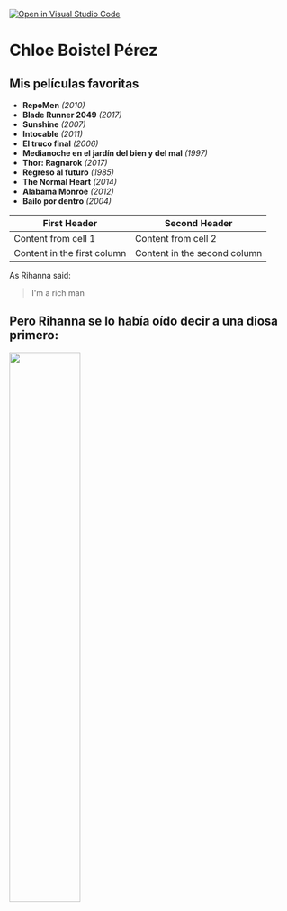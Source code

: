 [![Open in Visual Studio Code](https://classroom.github.com/assets/open-in-vscode-f059dc9a6f8d3a56e377f745f24479a46679e63a5d9fe6f495e02850cd0d8118.svg)](https://classroom.github.com/online_ide?assignment_repo_id=6129499&assignment_repo_type=AssignmentRepo)

# Chloe Boistel Pérez
## Mis películas favoritas

* **RepoMen** *(2010)*
* **Blade Runner 2049** *(2017)*
* **Sunshine** *(2007)*
* **Intocable** *(2011)*
* **El truco final** *(2006)*
* **Medianoche en el jardín del bien y del mal** *(1997)*
* **Thor: Ragnarok** *(2017)*
* **Regreso al futuro** *(1985)*
* **The Normal Heart** *(2014)*
* **Alabama Monroe** *(2012)*
* **Bailo por dentro** *(2004)*

First Header | Second Header
------------ | -------------
Content from cell 1 | Content from cell 2
Content in the first column | Content in the second column



As Rihanna said:
> I'm a rich man

## Pero Rihanna se lo había oído decir a una diosa primero:
<img
     width="50%"
     src="https://upload.wikimedia.org/wikipedia/commons/b/bb/Cher_in_2019_cropped.jpg"/>

